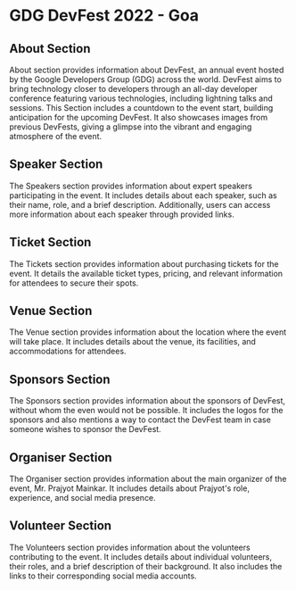 # GDG DevFest 2022 - Goa

## About Section
About section provides information about DevFest, an annual event hosted by the Google Developers Group (GDG) across
the world. DevFest aims to bring technology closer to developers through an all-day developer conference featuring
various technologies, including lightning talks and sessions.
This Section includes a countdown to the event start, building anticipation for the upcoming DevFest.
It also showcases images from previous DevFests, giving a glimpse into the vibrant and engaging atmosphere of the event.

## Speaker Section
The Speakers section provides information about expert speakers participating in the event.
It includes details about each speaker, such as their name, role, and a brief description.
Additionally, users can access more information about each speaker through provided links.

## Ticket Section
The Tickets section provides information about purchasing tickets for the event.
It details the available ticket types, pricing, and relevant information for attendees to secure their spots.

## Venue Section
The Venue section provides information about the location where the event will take place.
It includes details about the venue, its facilities, and accommodations for attendees.

## Sponsors Section
The Sponsors section provides information about the sponsors of DevFest, without whom the even would not be possible.
It includes the logos for the sponsors and also mentions a way to contact the DevFest team in case someone wishes to sponsor the DevFest.

## Organiser Section
The Organiser section provides information about the main organizer of the event, Mr. Prajyot Mainkar.
It includes details about Prajyot's role, experience, and social media presence.

## Volunteer Section
The Volunteers section provides information about the volunteers contributing to the event.
It includes details about individual volunteers, their roles, and a brief description of their background.
It also includes the links to their corresponding social media accounts.